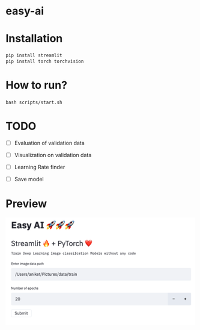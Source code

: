 # easy-ai

# Installation
```
pip install streamlit
pip install torch torchvision
```

# How to run?
`bash scripts/start.sh`

# TODO
- [ ] Evaluation of validation data
- [ ] Visualization on validation data
- [ ] Learning Rate finder
- [ ] Save model


# Preview
![preview](/images/easy-ai.png)
